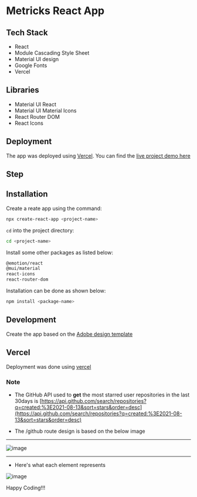 # Metricks React App

## Tech Stack

- React
- Module Cascading Style Sheet
- Material UI design
- Google Fonts
- Vercel

## Libraries

- Material UI React
- Material UI Material Icons
- React Router DOM
- React Icons

## Deployment

The app was deployed using [Vercel](https://vercel.com). You can find the [live project demo here](https://peddle-frontend-assessment-techstackmedia.vercel.app/comingsoon)

## Step

## Installation

Create a reate app using the command:

```bash
npx create-react-app <project-name>
```

`cd` into the project directory:

```bash
cd <project-name>
```

Install some other packages as listed below:

```txt
@emotion/react
@mui/material
react-icons
react-router-dom
```

Installation can be done as shown below:

```bash
npm install <package-name>
```

## Development

Create the app based on the [Adobe design template](https://xd.adobe.com/view/b9ed8245-2809-4b31-a3c4-5c2e76ddb7e8-ecbe/?fullscreen)

## Vercel

Deployment was done using [vercel](https://vercel.com)

### Note

- The GitHub API used to **get** the most starred user repositories in the last 30days is
  [https://api.github.com/search/repositories?q=created:%3E2021-08-13&sort=stars&order=desc](https://api.github.com/search/repositories?q=created:%3E2021-08-13&sort=stars&order=desc)

- The /github route design is based on the below image

---

![image](https://raw.githubusercontent.com/hiddenfounders/frontend-coding-challenge/master/mockup.png)

---

- Here's what each element represents

![image](https://raw.githubusercontent.com/hiddenfounders/frontend-coding-challenge/master/row_explained.png)

Happy Coding!!!
